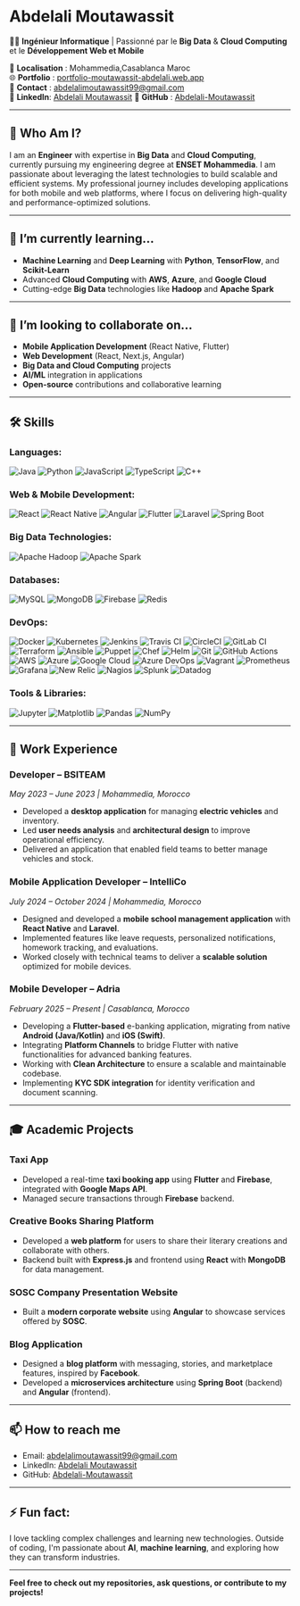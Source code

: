 # Abdelali Moutawassit

👨‍💻 **Ingénieur Informatique** | Passionné par le **Big Data** & **Cloud Computing** et le **Développement Web et Mobile**

📍 **Localisation** : Mohammedia,Casablanca Maroc  
🌐 **Portfolio** : [portfolio-moutawassit-abdelali.web.app](https://portfolio-moutawassit-abdelali.web.app)  
📧 **Contact** : abdelalimoutawassit99@gmail.com  
📧 **LinkedIn**: [Abdelali Moutawassit](https://www.linkedin.com/in/moutawassit-abdelali-98bb95267/)
🔗 **GitHub** : [Abdelali-Moutawassit](https://github.com/Abdelali-Moutawassit)  

---

## 👀 Who Am I?

I am an **Engineer** with expertise in **Big Data** and **Cloud Computing**, currently pursuing my engineering degree at **ENSET Mohammedia**. I am passionate about leveraging the latest technologies to build scalable and efficient systems. My professional journey includes developing applications for both mobile and web platforms, where I focus on delivering high-quality and performance-optimized solutions.

---

## 🌱 I’m currently learning...

- **Machine Learning** and **Deep Learning** with **Python**, **TensorFlow**, and **Scikit-Learn**
- Advanced **Cloud Computing** with **AWS**, **Azure**, and **Google Cloud**
- Cutting-edge **Big Data** technologies like **Hadoop** and **Apache Spark**

---

## 💞️ I’m looking to collaborate on...

- **Mobile Application Development** (React Native, Flutter)
- **Web Development** (React, Next.js, Angular)
- **Big Data and Cloud Computing** projects
- **AI/ML** integration in applications
- **Open-source** contributions and collaborative learning

---

## 🛠️ Skills

### **Languages**:
![Java](https://img.shields.io/badge/Java-007396?style=flat&logo=java&logoColor=white)
![Python](https://img.shields.io/badge/Python-3776AB?style=flat&logo=python&logoColor=white)
![JavaScript](https://img.shields.io/badge/JavaScript-F7DF1E?style=flat&logo=javascript&logoColor=black)
![TypeScript](https://img.shields.io/badge/TypeScript-3178C6?style=flat&logo=typescript&logoColor=white)
![C++](https://img.shields.io/badge/C%2B%2B-00599C?style=flat&logo=c%2B%2B&logoColor=white)

### **Web & Mobile Development**:
![React](https://img.shields.io/badge/React-61DAFB?style=flat&logo=react&logoColor=black)
![React Native](https://img.shields.io/badge/React_Native-20232A?style=flat&logo=react&logoColor=61DAFB)
![Angular](https://img.shields.io/badge/Angular-DD0031?style=flat&logo=angular&logoColor=white)
![Flutter](https://img.shields.io/badge/Flutter-02569B?style=flat&logo=flutter&logoColor=white)
![Laravel](https://img.shields.io/badge/Laravel-F05340?style=flat&logo=laravel&logoColor=white)
![Spring Boot](https://img.shields.io/badge/Spring_Boot-6DB33F?style=flat&logo=spring-boot&logoColor=white)

### **Big Data Technologies**:
![Apache Hadoop](https://img.shields.io/badge/Apache_Hadoop-66CCFF?style=flat&logo=apache-hadoop&logoColor=black)
![Apache Spark](https://img.shields.io/badge/Apache_Spark-E25A1C?style=flat&logo=apache-spark&logoColor=white)

### **Databases**:
![MySQL](https://img.shields.io/badge/MySQL-00758F?style=flat&logo=mysql&logoColor=white)
![MongoDB](https://img.shields.io/badge/MongoDB-47A248?style=flat&logo=mongodb&logoColor=white)
![Firebase](https://img.shields.io/badge/Firebase-FFCA28?style=flat&logo=firebase&logoColor=black)
![Redis](https://img.shields.io/badge/Redis-DC382D?style=flat&logo=redis&logoColor=white)

### **DevOps**:
![Docker](https://img.shields.io/badge/Docker-2496ED?style=flat&logo=docker&logoColor=white)
![Kubernetes](https://img.shields.io/badge/Kubernetes-326CE5?style=flat&logo=kubernetes&logoColor=white)
![Jenkins](https://img.shields.io/badge/Jenkins-D24939?style=flat&logo=jenkins&logoColor=white)
![Travis CI](https://img.shields.io/badge/Travis_CI-3EAC49?style=flat&logo=travis&logoColor=white)
![CircleCI](https://img.shields.io/badge/CircleCI-343434?style=flat&logo=circleci&logoColor=white)
![GitLab CI](https://img.shields.io/badge/GitLab_CI-FC6D26?style=flat&logo=gitlab&logoColor=white)
![Terraform](https://img.shields.io/badge/Terraform-7B42BC?style=flat&logo=terraform&logoColor=white)
![Ansible](https://img.shields.io/badge/Ansible-EE0000?style=flat&logo=ansible&logoColor=white)
![Puppet](https://img.shields.io/badge/Puppet-FF0000?style=flat&logo=puppet&logoColor=white)
![Chef](https://img.shields.io/badge/Chef-231F20?style=flat&logo=chef&logoColor=white)
![Helm](https://img.shields.io/badge/Helm-0F1689?style=flat&logo=helm&logoColor=white)
![Git](https://img.shields.io/badge/Git-F05032?style=flat&logo=git&logoColor=white)
![GitHub Actions](https://img.shields.io/badge/GitHub_Actions-2088FF?style=flat&logo=github-actions&logoColor=white)
![AWS](https://img.shields.io/badge/AWS-232F3E?style=flat&logo=amazon-aws&logoColor=white)
![Azure](https://img.shields.io/badge/Azure-0089D6?style=flat&logo=microsoft-azure&logoColor=white)
![Google Cloud](https://img.shields.io/badge/Google_Cloud-4285F4?style=flat&logo=google-cloud&logoColor=white)
![Azure DevOps](https://img.shields.io/badge/Azure_DevOps-0087BE?style=flat&logo=azure-devops&logoColor=white)
![Vagrant](https://img.shields.io/badge/Vagrant-1563FF?style=flat&logo=vagrant&logoColor=white)
![Prometheus](https://img.shields.io/badge/Prometheus-E6522C?style=flat&logo=prometheus&logoColor=white)
![Grafana](https://img.shields.io/badge/Grafana-FF6F00?style=flat&logo=grafana&logoColor=white)
![New Relic](https://img.shields.io/badge/New_Relic-00A1E4?style=flat&logo=new-relic&logoColor=white)
![Nagios](https://img.shields.io/badge/Nagios-000000?style=flat&logo=nagios&logoColor=white)
![Splunk](https://img.shields.io/badge/Splunk-00A3E0?style=flat&logo=splunk&logoColor=white)
![Datadog](https://img.shields.io/badge/Datadog-6329B7?style=flat&logo=datadog&logoColor=white)


### **Tools & Libraries**:
![Jupyter](https://img.shields.io/badge/Jupyter-F37626?style=flat&logo=jupyter&logoColor=white)
![Matplotlib](https://img.shields.io/badge/Matplotlib-11557C?style=flat&logo=matplotlib&logoColor=white)
![Pandas](https://img.shields.io/badge/Pandas-150458?style=flat&logo=pandas&logoColor=white)
![NumPy](https://img.shields.io/badge/NumPy-013243?style=flat&logo=numpy&logoColor=white)

---

## 💼 Work Experience

### **Developer – BSITEAM**  
*May 2023 – June 2023 | Mohammedia, Morocco*  
- Developed a **desktop application** for managing **electric vehicles** and inventory.
- Led **user needs analysis** and **architectural design** to improve operational efficiency.
- Delivered an application that enabled field teams to better manage vehicles and stock.

### **Mobile Application Developer – IntelliCo**  
*July 2024 – October 2024 | Mohammedia, Morocco*  
- Designed and developed a **mobile school management application** with **React Native** and **Laravel**.
- Implemented features like leave requests, personalized notifications, homework tracking, and evaluations.
- Worked closely with technical teams to deliver a **scalable solution** optimized for mobile devices.

### **Mobile Developer – Adria** 
*February 2025 – Present | Casablanca, Morocco*  
- Developing a **Flutter-based** e-banking application, migrating from native **Android (Java/Kotlin)** and **iOS (Swift)**.
- Integrating **Platform Channels** to bridge Flutter with native functionalities for advanced banking features.
- Working with **Clean Architecture** to ensure a scalable and maintainable codebase.
- Implementing **KYC SDK integration** for identity verification and document scanning.


---

## 🎓 Academic Projects

### **Taxi App**
- Developed a real-time **taxi booking app** using **Flutter** and **Firebase**, integrated with **Google Maps API**.
- Managed secure transactions through **Firebase** backend.

### **Creative Books Sharing Platform**
- Developed a **web platform** for users to share their literary creations and collaborate with others.
- Backend built with **Express.js** and frontend using **React** with **MongoDB** for data management.

### **SOSC Company Presentation Website**
- Built a **modern corporate website** using **Angular** to showcase services offered by **SOSC**.

### **Blog Application**
- Designed a **blog platform** with messaging, stories, and marketplace features, inspired by **Facebook**.
- Developed a **microservices architecture** using **Spring Boot** (backend) and **Angular** (frontend).

---

## 📫 How to reach me

- Email: abdelalimoutawassit99@gmail.com
- LinkedIn: [Abdelali Moutawassit](https://www.linkedin.com/in/moutawassit-abdelali-98bb95267/)
- GitHub: [Abdelali-Moutawassit](https://github.com/Abdelali-Moutawassit)

---

## ⚡ Fun fact:

I love tackling complex challenges and learning new technologies. Outside of coding, I'm passionate about **AI**, **machine learning**, and exploring how they can transform industries.

---

**Feel free to check out my repositories, ask questions, or contribute to my projects!**
